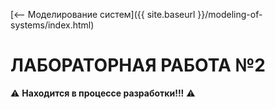 [⟵ Моделирование систем]({{ site.baseurl }}/modeling-of-systems/index.html)

# **ЛАБОРАТОРНАЯ РАБОТА №2**

⚠️ **Находится в процессе разработки!!!** ⚠️
